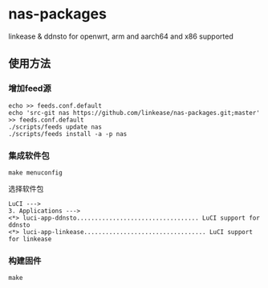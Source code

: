 # nas-packages

linkease & ddnsto for openwrt, arm and aarch64 and x86 supported

## 使用方法

### 增加feed源

```shell
echo >> feeds.conf.default
echo 'src-git nas https://github.com/linkease/nas-packages.git;master' >> feeds.conf.default
./scripts/feeds update nas
./scripts/feeds install -a -p nas
```

### 集成软件包

```shell
make menuconfig
```

选择软件包
```plain
LuCI --->
3. Applications --->
<*> luci-app-ddnsto.................................. LuCI support for ddnsto
<*> luci-app-linkease.................................. LuCI support for linkease
```

### 构建固件
```shell
make
```

